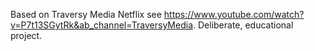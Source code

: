 Based on Traversy Media Netflix see https://www.youtube.com/watch?v=P7t13SGytRk&ab_channel=TraversyMedia.
Deliberate, educational project. 
